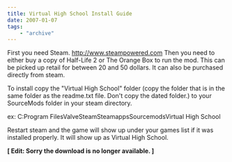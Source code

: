 ```yaml
---
title: Virtual High School Install Guide
date: 2007-01-07
tags: 
    - "archive"
---
```

First you need Steam. <a href="http://www.steampowered.com">http://www.steampowered.com</a>
Then you need to either buy a copy of Half-Life 2 or The Orange Box to run the mod. This can be picked up retail for between 20 and 50 dollars. It can also be purchased directly from steam.

To install copy the "Virtual High School" folder (copy the folder that is in the same folder as the readme.txt file. Don't copy the dated folder.) to your SourceMods folder in your steam directory.

ex: C:Program FilesValveSteamSteamappsSourcemodsVirtual High School

Restart steam and the game will show up under your games list if it was installed properly. It will show up as Virtual High School.

<strong>[ Edit: Sorry the download is no longer available. ]</strong>
